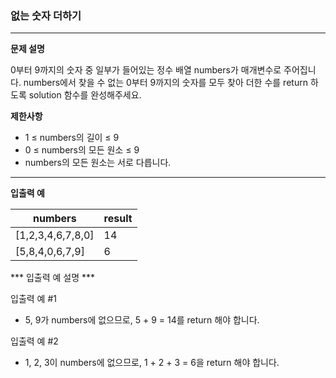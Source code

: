 ### 없는 숫자 더하기

***

**문제 설명**

0부터 9까지의 숫자 중 일부가 들어있는 정수 배열 numbers가 매개변수로 주어집니다. numbers에서 찾을 수 없는 0부터 9까지의 숫자를 모두 찾아 더한 수를 return 하도록 solution 함수를 완성해주세요.

**제한사항**

- 1 ≤ numbers의 길이 ≤ 9
- 0 ≤ numbers의 모든 원소 ≤ 9
- numbers의 모든 원소는 서로 다릅니다.

***

**입출력 예**

numbers|result
---|---|
[1,2,3,4,6,7,8,0]|14
[5,8,4,0,6,7,9]|6

*** 입출력 예 설명 ***

 입출력 예 #1

- 5, 9가 numbers에 없으므로, 5 + 9 = 14를 return 해야 합니다.

 입출력 예 #2

- 1, 2, 3이 numbers에 없으므로, 1 + 2 + 3 = 6을 return 해야 합니다.
